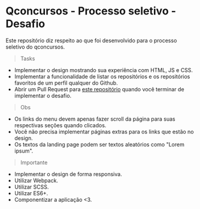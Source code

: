 # Qconcursos - Processo seletivo - Desafio
Este repositório diz respeito ao que foi desenvolvido para o processo seletivo do qconcursos.

> Tasks

* Implementar o design mostrando sua experiência com HTML, JS e CSS.
* Implementar a funcionalidade de listar os repositórios e os repositórios favoritos de um perfil qualquer do Github.
* Abrir um Pull Request para [este repositório](https://github.com/qcx/desafio-frontend) quando você terminar de implementar o desafio.

> Obs

* Os links do menu devem apenas fazer scroll da página para suas respectivas seções quando clicados.
* Você não precisa implementar páginas extras para os links que estão no design.
* Os textos da landing page podem ser textos aleatórios como "Lorem ipsum".

> Importante 

* Implementar o design de forma responsiva.
* Utilizar Webpack.
* Utilizar SCSS.
* Utilizar ES6+.
* Componentizar a aplicação <3.

